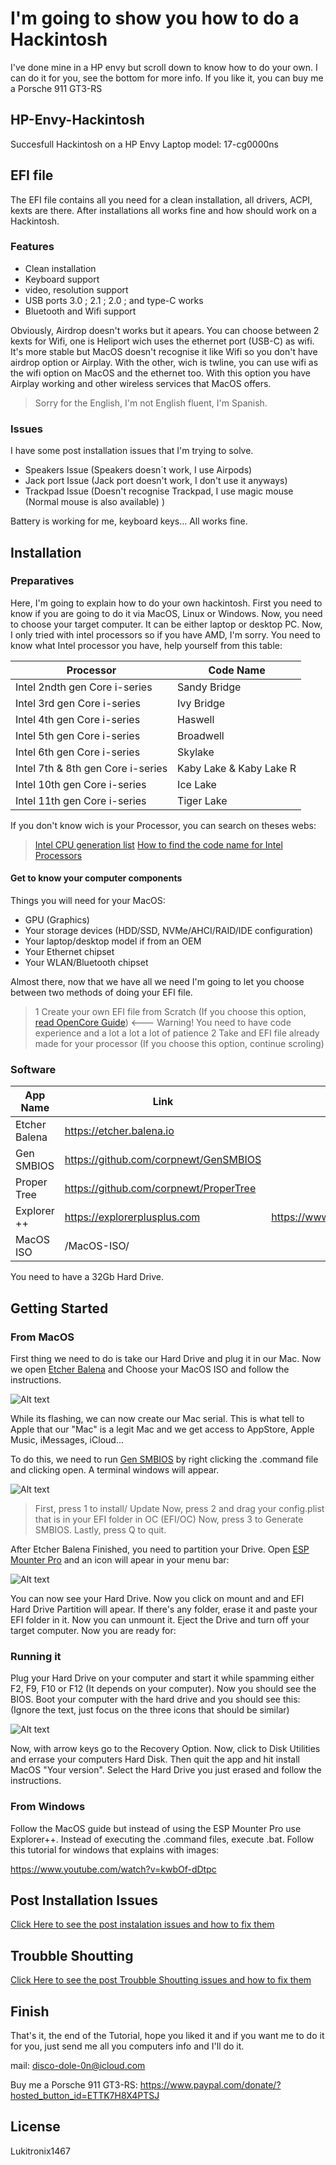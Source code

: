 # I'm going to show you how to do a Hackintosh
I've done mine in a HP envy but scroll down to know how to do your own. I can do it for you, see the bottom for more info. If you like it, you can buy me a Porsche 911 GT3-RS
## HP-Envy-Hackintosh
Succesfull Hackintosh on a HP Envy Laptop model: 17-cg0000ns

## EFI file

The EFI file contains all you need for a clean installation, all drivers, ACPI, kexts are there. After installations all works fine and how should work on a Hackintosh.

### Features

- Clean installation
- Keyboard support
- video, resolution support
- USB ports 3.0 ; 2.1 ; 2.0 ; and type-C works
- Bluetooth and Wifi support

Obviously, Airdrop doesn't works but it apears. You can choose between 2 kexts for Wifi, one is Heliport wich uses the ethernet port (USB-C) as wifi. It's more stable but MacOS doesn't recognise it like Wifi so you don't have airdrop option or Airplay. With the other, wich is twline, you can use wifi as the wifi option on MacOS and the ethernet too. With this option you have Airplay working and other wireless services that MacOS offers.

> Sorry for the English, I'm not English fluent, I'm Spanish.


### Issues

I have some post installation issues that I'm trying to solve.

- Speakers Issue (Speakers doesn´t work, I use Airpods)
- Jack port Issue (Jack port doesn't work, I don't use it anyways)
- Trackpad Issue (Doesn't recognise Trackpad, I use magic mouse (Normal mouse is also available) )

Battery is working for me, keyboard keys... All works fine.

## Installation
### Preparatives
Here, I'm going to explain how to do your own hackintosh. First you need to know if you are going to do it via MacOS, Linux or Windows. Now, you need to choose your target computer. It can be either laptop or desktop PC. Now, I only tried with intel processors so if you have AMD, I'm sorry. You need to know what Intel processor you have, help yourself from this table:

| Processor | Code Name |
| ------ | ------ |
| Intel 2ndth gen Core i-series | Sandy Bridge |
| Intel 3rd gen Core i-series | Ivy Bridge |
| Intel 4th gen Core i-series | Haswell |
| Intel 5th gen Core i-series | Broadwell |
| Intel 6th gen Core i-series | Skylake |
| Intel 7th & 8th gen Core i-series | Kaby Lake & Kaby Lake R|
| Intel 10th gen Core i-series | Ice Lake |
| Intel 11th gen Core i-series | Tiger Lake |
If you don't know wich is your Processor, you can search on theses webs:
> [Intel CPU generation list](https://www.pcguide.com/cpu/intel-cpu-generation-list/)
> [How to find the code name for Intel Processors](https://www.intel.com/content/www/us/en/support/articles/000027640/processors.html)


#### Get to know your computer components

Things you will need for your MacOS:
- GPU (Graphics)
- Your storage devices (HDD/SSD, NVMe/AHCI/RAID/IDE configuration)
- Your laptop/desktop model if from an OEM
- Your Ethernet chipset
- Your WLAN/Bluetooth chipset

Almost there, now that we have all we need I'm going to let you choose between two methods of doing your EFI file.

> 1 Create your own EFI file from Scratch (If you choose this option, [read OpenCore Guide](https://dortania.github.io/OpenCore-Install-Guide)) <--- Warning! You need to have code experience and a lot a lot a lot of patience
> 2 Take and EFI file already made for your processor (If you choose this option, continue scroling)

### Software
| App Name | Link | Alternative Link (For Mac users)
| ------ | ------ | ----- |
| Etcher Balena | https://etcher.balena.io |
| Gen SMBIOS | https://github.com/corpnewt/GenSMBIOS |
| Proper Tree | https://github.com/corpnewt/ProperTree |
| Explorer ++ | https://explorerplusplus.com | https://www.olarila.com/files/Utils/ESP%20Mounter%20Pro.app_v1.9.1.zip |
| MacOS ISO | /MacOS-ISO/ |

You need to have a 32Gb Hard Drive.
## Getting Started
### From MacOS
First thing we need to do is take our Hard Drive and plug it in our Mac. Now we open [Etcher Balena](https://etcher.balena.io) and Choose your MacOS ISO and follow the instructions.

![Alt text](https://etcher.balena.io/images/Etcher_steps.gif "Etcher Balena Preview")

While its flashing, we can now create our Mac serial. This is what tell to Apple that our "Mac" is a legit Mac and we get access to AppStore, Apple Music, iMessages, iCloud...

To do this, we need to run [Gen SMBIOS](https://github.com/corpnewt/GenSMBIOS) by right clicking the .command file and clicking open. A terminal windows will appear.

![Alt text](https://user-images.githubusercontent.com/13791385/139742414-c20303de-e77a-45ac-8fd2-d2b4908f8979.png "Gen SMBIOS Preview")

> First, press 1 to install/ Update
> Now, press 2 and drag your config.plist that is in your EFI folder in OC (EFI/OC)
> Now, press 3 to Generate SMBIOS.
> Lastly, press Q to quit.

After Etcher Balena Finished, you need to partition your Drive. Open [ESP Mounter Pro](https://www.olarila.com/files/Utils/ESP%20Mounter%20Pro.app_v1.9.1.zip) and an icon will apear in your menu bar:

![Alt text](https://i0.wp.com/manjaro.site/wp-content/uploads/2022/03/Screen-Shot-2022-03-02-at-10.51.39.png?resize=768%2C366&ssl=1 "ESP Mounter Pro Preview")

You can now see your Hard Drive. Now you click on mount and and EFI Hard Drive Partition will apear. If there's any folder, erase it and paste your EFI folder in it. Now you can unmount it. Eject the Drive and turn off your target computer. Now you are ready for:

### Running it
Plug your Hard Drive on your computer and start it while spamming either F2, F9, F10 or F12 (It depends on your computer). Now you should see the BIOS. Boot your computer with the hard drive and you should see this: (Ignore the text, just focus on the three icons that should be similar)

![Alt text](https://i.ytimg.com/vi/qxZ_oZ9Qrtc/maxresdefault.jpg "Preview")

Now, with arrow keys go to the Recovery Option. Now, click to Disk Utilities and errase your computers Hard Disk. Then quit the app and hit install MacOS "Your version". Select the Hard Drive you just erased and follow the instructions.

### From Windows

Follow the MacOS guide but instead of using the ESP Mounter Pro use Explorer++. Instead of executing the .command files, execute .bat. Follow this tutorial for windows that explains with images:

https://www.youtube.com/watch?v=kwbOf-dDtpc

## Post Installation Issues

[Click Here to see the post instalation issues and how to fix them](https://dortania.github.io/OpenCore-Post-Install/#how-to-follow-this-guide)

## Troubble Shoutting

[Click Here to see the post Troubble Shoutting issues and how to fix them](https://dortania.github.io/OpenCore-Install-Guide/troubleshooting/troubleshooting.html)

## Finish

That's it, the end of the Tutorial, hope you liked it and if you want me to do it for you, just send me all you computers info and I'll do it.

mail: disco-dole-0n@icloud.com

Buy me a Porsche 911 GT3-RS: https://www.paypal.com/donate/?hosted_button_id=ETTK7H8X4PTSJ
## License
Lukitronix1467
